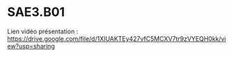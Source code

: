 # SAE3.B01

Lien vidéo présentation : https://drive.google.com/file/d/1XIUAKTEy427vfC5MCXV7tr9zVYEQH0kk/view?usp=sharing

